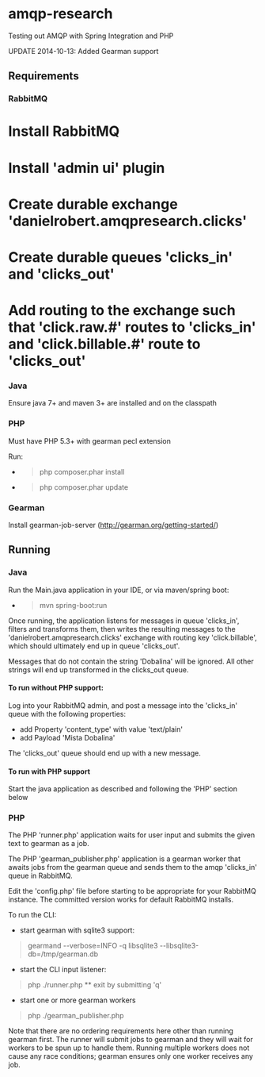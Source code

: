 amqp-research
=============

Testing out AMQP with Spring Integration and PHP

UPDATE 2014-10-13: Added Gearman support

## Requirements

### RabbitMQ

# Install RabbitMQ
# Install 'admin ui' plugin
# Create durable exchange 'danielrobert.amqpresearch.clicks'
# Create durable queues 'clicks_in' and 'clicks_out'
# Add routing to the exchange such that 'click.raw.#' routes to 'clicks_in' and 'click.billable.#' route to 'clicks_out'

### Java

Ensure java 7+ and maven 3+ are installed and on the classpath

### PHP

Must have PHP 5.3+ with gearman pecl extension

Run:
* > php composer.phar install
* > php composer.phar update

### Gearman

Install gearman-job-server (http://gearman.org/getting-started/)

## Running 

### Java

Run the Main.java application in your IDE, or via maven/spring boot:

* > mvn spring-boot:run

Once running, the application listens for messages in queue 'clicks_in', filters and transforms them, then writes the resulting messages to the 'danielrobert.amqpresearch.clicks' exchange with routing key 'click.billable', which should ultimately end up in queue 'clicks_out'.

Messages that do not contain the string 'Dobalina' will be ignored. All other strings will end up transformed in the clicks_out queue.

#### To run without PHP support:
Log into your RabbitMQ admin, and post a message into the 'clicks_in' queue with the following properties:

* add Property 'content_type' with value 'text/plain'
* add Payload 'Mista Dobalina'

The 'clicks_out' queue should end up with a new message.

#### To run with PHP support

Start the java application as described and following the 'PHP' section below

### PHP

The PHP 'runner.php' application waits for user input and submits the given text to gearman as a job.

The PHP 'gearman_publisher.php' application is a gearman worker that awaits jobs from the gearman queue and sends them to the amqp 'clicks_in' queue in RabbitMQ.

Edit the 'config.php' file before starting to be appropriate for your RabbitMQ instance. The committed version works for default RabbitMQ installs.

To run the CLI:

* start gearman with sqlite3 support:
> gearmand --verbose=INFO -q libsqlite3 --libsqlite3-db=/tmp/gearman.db
* start the CLI input listener:
> php ./runner.php
** exit by submitting 'q'
* start one or more gearman workers
> php ./gearman_publisher.php

Note that there are no ordering requirements here other than running gearman first. The runner will submit jobs to gearman and they will wait for workers to be spun up to handle them. Running multiple workers does not cause any race conditions; gearman ensures only one worker receives any job.
